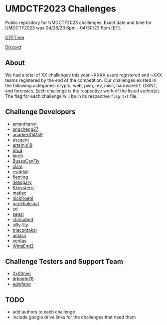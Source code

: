 # UMDCTF2023 Challenges
Public repository for UMDCTF2023 challenges. Exact date and time for UMDCTF2023 was 04/28/23 6pm - 04/30/23 6pm [ET]. 

[CTFTime](https://ctftime.org/event/1949)

[Discord](https://discord.gg/n65kg6KuYH)

## About
We had a total of XX challenges this year ~XXXX users registered and ~XXX teams registered by the end of the competition.
Our challenges existed in the following categories: crypto, web, pwn, rev, misc, hardware/rf, OSINT, and forensics.
Each challenge is the respective work of the listed author(s). The flag for each challenge will be in its respective `flag.txt` file.

## Challenge Developers
 * [amanthanvi](https://github.com/amanthanvi)
 * [angcheng27](https://github.com/angcheng27)
 * [aparker314159](https://github.com/aparker314159)
 * [assgent](https://github.com/Assgent)
 * [artemis19](https://github.com/artemis19)
 * [bfu4](https://github.com/bfu4)
 * [birch](https://github.com/ald3ns)
 * [BusesCanFly](https://github.com/BusesCanFly)
 * [clam](https://github.com/obafgkmdh)
 * [esiddali](https://github.com/esiddali)
 * [fleming](https://github.com/jsfleming)
 * [itsecgary](https://github.com/itsecgary)
 * [Kkevsterrr](https://github.com/Kkevsterrr)
 * [matlac](https://github.com/matl4c)
 * [nickfroehl](https://github.com/nickfroehl)
 * [parikhakshat](https://github.com/parikhakshat)
 * [sd](https://github.com/ben-sb)
 * [segal](https://github.com/segalll)
 * [shricubed](https://github.com/shricubed)
 * [silly-lily](https://github.com/silly-lily)
 * [triacontakai](https://github.com/triacontakai)
 * [umasii](https://github.com/umasii)
 * [veritas](https://github.com/voidstar0)
 * [WittsEnd2](https://github.com/WittsEnd2)

## Challenge Testers and Support Team
 * [0x00nier](https://github.com/0x00nier)
 * [drkmrin78](https://github.com/drkmrin78)
 * [edwfeng](https://github.com/edwfeng)

## TODO
- add authors to each challenge
- include google drive links for the challenges that need them
